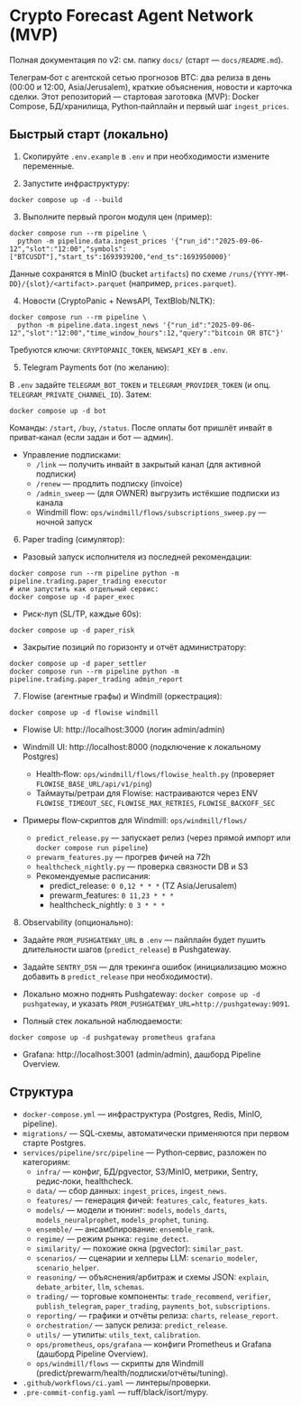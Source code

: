 # Crypto Forecast Agent Network (MVP)

Полная документация по v2: см. папку `docs/` (старт — `docs/README.md`).

Телеграм‑бот с агентской сетью прогнозов BTC: два релиза в день (00:00 и 12:00, Asia/Jerusalem), краткие объяснения, новости и карточка сделки. Этот репозиторий — стартовая заготовка (MVP): Docker Compose, БД/хранилища, Python‑пайплайн и первый шаг `ingest_prices`.

## Быстрый старт (локально)

1) Скопируйте `.env.example` в `.env` и при необходимости измените переменные.

2) Запустите инфраструктуру:

```
docker compose up -d --build
```

3) Выполните первый прогон модуля цен (пример):

```
docker compose run --rm pipeline \
  python -m pipeline.data.ingest_prices '{"run_id":"2025-09-06-12","slot":"12:00","symbols":["BTCUSDT"],"start_ts":1693939200,"end_ts":1693950000}'
```

Данные сохранятся в MinIO (bucket `artifacts`) по схеме `/runs/{YYYY-MM-DD}/{slot}/<artifact>.parquet` (например, `prices.parquet`).

4) Новости (CryptoPanic + NewsAPI, TextBlob/NLTK):

```
docker compose run --rm pipeline \
  python -m pipeline.data.ingest_news '{"run_id":"2025-09-06-12","slot":"12:00","time_window_hours":12,"query":"bitcoin OR BTC"}'
```

Требуются ключи: `CRYPTOPANIC_TOKEN`, `NEWSAPI_KEY` в `.env`.

5) Telegram Payments бот (по желанию):

В `.env` задайте `TELEGRAM_BOT_TOKEN` и `TELEGRAM_PROVIDER_TOKEN` (и опц. `TELEGRAM_PRIVATE_CHANNEL_ID`). Затем:

```
docker compose up -d bot
```

Команды: `/start`, `/buy`, `/status`. После оплаты бот пришлёт инвайт в приват‑канал (если задан и бот — админ).

- Управление подписками:
  - `/link` — получить инвайт в закрытый канал (для активной подписки)
  - `/renew` — продлить подписку (invoice)
  - `/admin_sweep` — (для OWNER) выгрузить истёкшие подписки из канала
  - Windmill flow: `ops/windmill/flows/subscriptions_sweep.py` — ночной запуск

6) Paper trading (симулятор):

- Разовый запуск исполнителя из последней рекомендации:

```
docker compose run --rm pipeline python -m pipeline.trading.paper_trading executor
# или запустить как отдельный сервис:
docker compose up -d paper_exec
```

- Риск‑луп (SL/TP, каждые 60s):

```
docker compose up -d paper_risk
```

- Закрытие позиций по горизонту и отчёт администратору:

```
docker compose up -d paper_settler
docker compose run --rm pipeline python -m pipeline.trading.paper_trading admin_report
```

7) Flowise (агентные графы) и Windmill (оркестрация):

```
docker compose up -d flowise windmill
```

- Flowise UI: http://localhost:3000 (логин admin/admin)
- Windmill UI: http://localhost:8000 (подключение к локальному Postgres)
  - Health‑flow: `ops/windmill/flows/flowise_health.py` (проверяет `FLOWISE_BASE_URL/api/v1/ping`)
  - Таймауты/ретраи для Flowise: настраиваются через ENV `FLOWISE_TIMEOUT_SEC`, `FLOWISE_MAX_RETRIES`, `FLOWISE_BACKOFF_SEC`

- Примеры flow‑скриптов для Windmill: `ops/windmill/flows/`
  - `predict_release.py` — запускает релиз (через прямой импорт или `docker compose run pipeline`)
  - `prewarm_features.py` — прогрев фичей на 72h
  - `healthcheck_nightly.py` — проверка связности DB и S3
  - Рекомендуемые расписания:
    - predict_release: `0 0,12 * * *` (TZ Asia/Jerusalem)
    - prewarm_features: `0 11,23 * * *`
    - healthcheck_nightly: `0 3 * * *`

8) Observability (опционально):

- Задайте `PROM_PUSHGATEWAY_URL` в `.env` — пайплайн будет пушить длительности шагов (`predict_release`) в Pushgateway.
- Задайте `SENTRY_DSN` — для трекинга ошибок (инициализацию можно добавить в `predict_release` при необходимости).
- Локально можно поднять Pushgateway: `docker compose up -d pushgateway`, и указать `PROM_PUSHGATEWAY_URL=http://pushgateway:9091`.

- Полный стек локальной наблюдаемости:

```
docker compose up -d pushgateway prometheus grafana
```

- Grafana: http://localhost:3001 (admin/admin), дашборд Pipeline Overview.

## Структура

- `docker-compose.yml` — инфраструктура (Postgres, Redis, MinIO, pipeline).
- `migrations/` — SQL‑схемы, автоматически применяются при первом старте Postgres.
- `services/pipeline/src/pipeline` — Python‑сервис, разложен по категориям:
  - `infra/` — конфиг, БД/pgvector, S3/MinIO, метрики, Sentry, редис‑локи, healthcheck.
  - `data/` — сбор данных: `ingest_prices`, `ingest_news`.
  - `features/` — генерация фичей: `features_calc`, `features_kats`.
  - `models/` — модели и тюнинг: `models`, `models_darts`, `models_neuralprophet`, `models_prophet`, `tuning`.
  - `ensemble/` — ансамблирование: `ensemble_rank`.
  - `regime/` — режим рынка: `regime_detect`.
  - `similarity/` — похожие окна (pgvector): `similar_past`.
  - `scenarios/` — сценарии и хелперы LLM: `scenario_modeler`, `scenario_helper`.
  - `reasoning/` — объяснения/арбитраж и схемы JSON: `explain`, `debate_arbiter`, `llm`, `schemas`.
  - `trading/` — торговые компоненты: `trade_recommend`, `verifier`, `publish_telegram`, `paper_trading`, `payments_bot`, `subscriptions`.
  - `reporting/` — графики и отчёты релиза: `charts`, `release_report`.
  - `orchestration/` — запуск релиза: `predict_release`.
  - `utils/` — утилиты: `utils_text`, `calibration`.
  - `ops/prometheus`, `ops/grafana` — конфиги Prometheus и Grafana (дашборд Pipeline Overview).
  - `ops/windmill/flows` — скрипты для Windmill (predict/prewarm/health/подписки/отчёты/tuning).
- `.github/workflows/ci.yaml` — линтеры/проверки.
- `.pre-commit-config.yaml` — ruff/black/isort/mypy.


